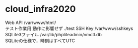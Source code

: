 # cloud_infra2020
Web API /var/www/html/  
テスト作業用 動作に影響せず ./test
SSH Key /var/www/sshkeys  
SQLite3ファイル /var/lib/phpliteadmin/vmctl.db  
SQLiteの仕様で，時刻はすべてUTC
